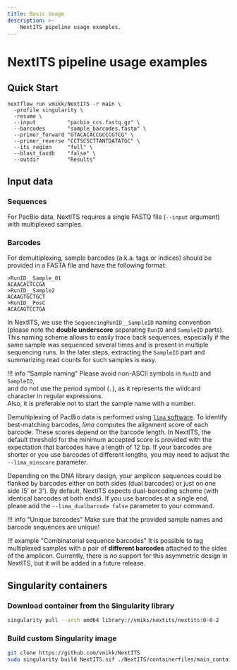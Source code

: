 ```yaml
---
title: Basic Usage
description: >-
    NextITS pipeline usage examples.
---
```


# NextITS pipeline usage examples

## Quick Start

```
nextflow run vmikk/NextITS -r main \
  -profile singularity \
  -resume \
  --input          "pacbio_ccs.fastq.gz" \
  --barcodes       "sample_barcodes.fasta" \
  --primer_forward "GTACACACCGCCCGTCG" \
  --primer_reverse "CCTSCSCTTANTDATATGC" \
  --its_region     "full" \
  --blast_taxdb    "false" \
  --outdir         "Results"
```

## Input data

### Sequences

For PacBio data, NextITS requires a single FASTQ file (`--input` argument) with multiplexed samples.  

### Barcodes

For demultiplexing, sample barcodes (a.k.a. tags or indices) should be provided in a FASTA file 
and have the following format:  
```
>RunID__Sample_01
ACAACACTCCGA
>RunID__Sample2
ACAAGTGCTGCT
>RunID__PosC
ACACAGTCCTGA
```

In NextITS, we use the `SequencingRunID__SampleID` naming convention 
(please note the **double underscore** separating `RunID` and `SampleID` parts). 
This naming scheme allows to easily trace back sequences, especially if the same sample 
was sequenced several times and is present in multiple sequencing runs. 
In the later steps, extracting the `SampleID` part and summarizing read counts for such samples is easy.  

!!! info "Sample naming"
    Please avoid non-ASCII symbols in `RunID` and `SampleID`,  
    and do not use the period symbol (`.`), as it represents the wildcard character in regular expressions.  
    Also, it is preferable not to start the sample name with a number.  

Demultiplexing of PacBio data is performed using [`lima` software](https://lima.how/faq/). 
To identify best-matching barcodes, *lima* computes the alignment score of each barcode. 
These scores depend on the barcode length. 
In NextITS, the default threshold for the minimum accepted score is provided with the expectation that barcodes have a length of 12 bp. 
If your barcodes are shorter or you use barcodes of different lengths, you may need to adjust the `--lima_minscore` parameter.  

Depending on the DNA library design, your amplicon sequences could be flanked by barcodes 
either on both sides (dual barcodes) or just on one side (5' or 3').
By default, NextITS expects dual-barcoding scheme (with identical barcodes at both ends). 
If you use barcodes at a single end, please add the `--lima_dualbarcode false` parameter to your command.  

!!! info "Unique barcodes"
    Make sure that the provided sample names and barcode sequences are unique!

!!! example "Combinatorial sequence barcodes"
    It is possible to tag multiplexed samples with a pair of **different barcodes** attached to the sides of the amplicon. 
    Currently, there is no support for this asymmetric design in NextITS, but it will be added in a future release.


## Singularity containers

### Download container from the Singularity library

``` bash
singularity pull --arch amd64 library://vmiks/nextits/nextits:0-0-2
```

### Build custom Singularity image

``` bash
git clone https://github.com/vmikk/NextITS
sudo singularity build NextITS.sif ./NextITS/containerfiles/main_container.def
```
